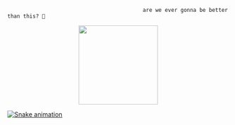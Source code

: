                                                are we ever gonna be better than this? 🌊

<div align="center">
  <a href="https://github.com/Amanda-Paz">
  <img height="180em" src="https://github-readme-stats.vercel.app/api?username=Amanda-Paz&show_icons=true&theme=synthwave&include_all_commits=true&count_private=true"/>
</div>

![Snake animation](https://github.com/Amanda-Paz/Amanda-Paz/blob/output/github-contribution-grid-snake.svg)
